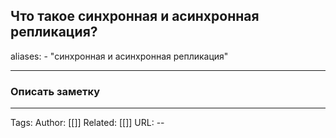 ## Что такое синхронная и асинхронная репликация?
aliases: 
	- "синхронная и асинхронная репликация"

---

### Описать заметку 

---
Tags:
Author: [[]]
Related: [[]]
URL: -- 